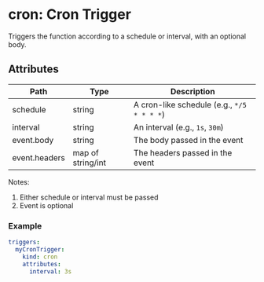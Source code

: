 # cron: Cron Trigger

Triggers the function according to a schedule or interval, with an optional body.

## Attributes

| Path | Type | Description | 
| --- | --- | --- |  
| schedule | string | A cron-like schedule (e.g., `*/5 * * * *`) |
| interval | string | An interval (e.g., `1s`, `30m`) |
| event.body | string | The body passed in the event |
| event.headers | map of string/int | The headers passed in the event |

Notes:
1. Either schedule or interval must be passed
2. Event is optional

### Example

```yaml
triggers:
  myCronTrigger:
    kind: cron
    attributes:
      interval: 3s
```

